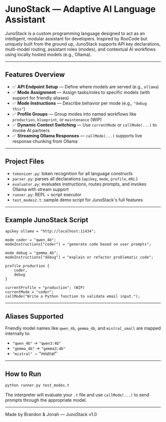 # JunoStack — Adaptive AI Language Assistant

JunoStack is a custom programming language designed to act as an intelligent, modular assistant for developers. Inspired by RooCode but uniquely built from the ground up, JunoStack supports API key declarations, multi-model routing, assistant roles (modes), and contextual AI workflows using locally hosted models (e.g., Ollama).

---

## Features Overview

- ✅ **API Endpoint Setup** — Define where models are served (e.g., `ollama`)
- ✅ **Mode Assignment** — Assign tasks/roles to specific models (with support for friendly aliases)
- ✅ **Mode Instructions** — Describe behavior per mode (e.g., `"debug this"`)
- ✅ **Profile Groups** — Group modes into named workflows like `production`, `blueprint`, or `maintenance` (WIP)
- ✅ **Dynamic Context Switching** — Use `currentMode` or `callMode(...)` to invoke AI partners
- ✅ **Streaming Ollama Responses** — `callMode(...)` supports live response chunking from Ollama

---

## Project Files

- `tokenizer.py`: token recognition for all language constructs
- `parser.py`: parses all declarations (`apikey`, `mode`, `profile`, etc.)
- `evaluator.py`: evaluates instructions, routes prompts, and invokes Ollama with stream support
- `runner.py`: REPL + script executor
- `test_modes2.t`: sample demo script for JunoStack's full features

---

## Example JunoStack Script

```t
apikey ollama = "http://localhost:11434";

mode coder = "qwen_4b";
modeInstructions["coder"] = "generate code based on user prompts";

mode debug = "gemma_4b";
modeInstructions["debug"] = "explain or refactor problematic code";

profile production {
    coder,
    debug
}

currentProfile = "production"; (WIP)
currentMode = "coder";
callMode("Write a Python function to validate email input.");
```

---

## Aliases Supported

Friendly model names like `qwen_4b`, `gemma_4b`, and `mistral_small` are mapped internally to:
- `"qwen_4b"` → `"qwen3:4b"`
- `"gemma_4b"` → `"gemma3:4b"`
- `"mistral" → `"mistral"`

---

## How to Run

```bash
python runner.py test_modes.t
```

The interpreter will evaluate your `.t` file and use `callMode(...)` to send prompts through the appropriate model.

---

Made by Brandon & Jonah — JunoStack v1.0